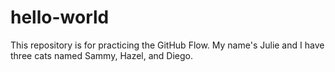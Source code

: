 # hello-world
This repository is for practicing the GitHub Flow.
My name's Julie and I have three cats named Sammy, Hazel, and Diego.
